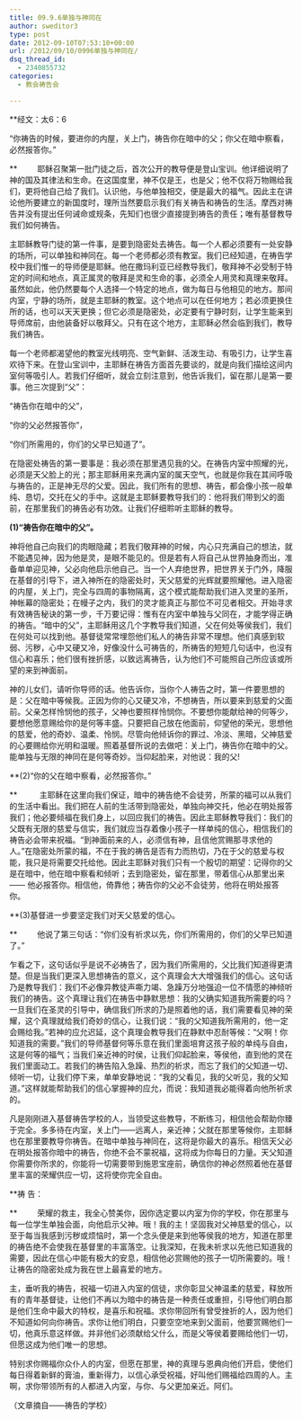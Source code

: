 ```yaml
---
title: 09.9.6单独与神同在
author: sweditor3
type: post
date: 2012-09-10T07:53:10+00:00
url: /2012/09/10/0996单独与神同在/
dsq_thread_id:
  - 2340855732
categories:
  - 教会祷告会

---
```

**经文：太6：6
  
“你祷告的时候，要进你的内屋，关上门，祷告你在暗中的父；你父在暗中察看，必然报答你。”
  
**         耶稣召聚第一批门徒之后，首次公开的教导便是登山宝训。他详细说明了神的国及其律法和生命。在这国度里，神不仅是王，也是父；他不仅将万物赐给我们，更将他自己给了我们。认识他，与他单独相交，便是最大的福气。因此主在讲论他所要建立的新国度时，理所当然要启示我们有关祷告和祷告的生活。摩西对祷告并没有提出任何诫命或规条，先知们也很少直接提到祷告的责任；唯有基督教导我们如何祷告。
  
主耶稣教导门徒的第一件事，是要到隐密处去祷告。每一个人都必须要有一处安静的场所，可以单独和神同在。每一个老师都必须有教室。我们已经知道，在祷告学校中我们惟一的导师便是耶稣。他在撒玛利亚已经教导我们，敬拜神不必受制于特定的时间和地点，真正属灵的敬拜是灵和生命的事，必须全人用灵和真理来敬拜。虽然如此，他仍然要每个人选择一个特定的地点，做为每日与他相见的地方。那间内室，宁静的场所，就是主耶稣的教室。这个地点可以在任何地方；若必须更换住所的话，也可以天天更换；但它必须是隐密处，必定要有宁静时刻，让学生能来到导师席前，由他装备好以敬拜父。只有在这个地方，主耶稣必然会临到我们，教导我们祷告。
  
每一个老师都渴望他的教室光线明亮、空气新鲜、活泼生动、有吸引力，让学生喜欢待下来。在登山宝训中，主耶稣在祷告方面首先要谈的，就是向我们描绘这间内室何等吸引人。若我们仔细听，就会立刻注意到，他告诉我们，留在那儿是第一要事。他三次提到“父”：
  
“祷告你在暗中的父”，
  
“你的父必然报答你”，
  
“你们所需用的，你们的父早已知道了”。
  
在隐密处祷告的第一要事是：我必须在那里遇见我的父。在祷告内室中照耀的光，必须是天父脸上的光；那主耶稣用来充满内室的属天空气，也就是你我在其间呼吸与祷告的，正是神无尽的父爱。因此，我们所有的思想、祷告，都会像小孩一般单纯、恳切，交托在父的手中。这就是主耶稣要教导我们的：他将我们带到父的面前，在那里我们的祷告必有功效。让我们仔细聆听主耶稣的教导。
  
**(1)“祷告你在暗中的父”。**
  
神将他自己向我们的肉眼隐藏；若我们敬拜神的时候，内心只充满自己的想法，就不能遇见神，因为他是灵，是眼不能见的。但是若有人将自己从世界抽身而出，准备单单迎见神，父必向他启示他自己。当一个人弃绝世界，把世界关于门外，降服在基督的引导下，进入神所在的隐密处时，天父慈爱的光辉就要照耀他。进入隐密的内屋，关上门，完全与四周的事物隔离，这个模式能帮助我们进入灵里的圣所，神帐幕的隐密处；在幔子之内，我们的灵才能真正与那位不可见者相交。开始寻求有效祷告秘诀的第一步，千万要记得：惟有在内室中单独与父同在，才能学得正确的祷告。“暗中的父”，主耶稣用这几个字教导我们知道，父在何处等侯我们，我们在何处可以找到他。基督徒常常埋怨他们私人的祷告非常不理想。他们真感到软弱、污秽，心中又硬又冷，好像没什么可祷告的，所祷告的短短几句话中，也沒有信心和喜乐；他们很有挫折感，以致远离祷告，认为他们不可能照自己所应该或所望的来到神面前。
  
神的儿女们，请听你导师的话。他告诉你，当你个人祷告之时，第一件要思想的是：父在暗中等候我。正因为你的心又硬又冷，不想祷告，所以要来到慈爱的父面前。父亲怎样怜悯他的孩子，父神也要照样怜悯你。不要想你能献给神的何等少，要想他愿意赐给你的是何等丰盛。只要把自己放在他面前，仰望他的荣光，思想他的慈爱，他的奇妙、温柔、怜悯。尽管向他倾诉你的罪过、冷淡、黑暗，父神慈爱的心要赐给你光明和温暖。照着基督所说的去做吧：关上门，祷告你在暗中的父。能单独与无限的神同在是何等奇妙。当仰起脸来，对他说：我的父!
  
**(2)“你的父在暗中察看，必然报答你。”
  
**          主耶稣在这里向我们保证，暗中的祷告绝不会徒劳，所蒙的福可以从我们的生活中看出。我们把在人前的生活带到隐密处，单独向神交托，他必在明处报答我们；他必要倾福在我们身上，以回应我们的祷告。因此主耶稣教导我们：我们的父既有无限的慈爱与信实，我们就应当存着像小孩子一样单纯的信心，相信我们的祷告必会带来祝福。“到神面前来的人，必须信有神，且信他赏赐那寻求他的人。”在隐密处所蒙的福，不在于我的祷告是否有力而热切，乃在于父的慈爱与权能，我只是将需要交托给他。因此主耶稣对我们只有一个殷切的期望：记得你的父是在暗中，他在暗中察看和倾听；去到隐密处，留在那里，带着信心从那里出来 —— 他必报答你。相信他，倚靠他；祷告你的父必不会徒劳，他将在明处报答你。
  
**(3)基督进一步要坚定我们对天父慈爱的信心。
  
**         他说了第三句话：“你们没有祈求以先，你们所需用的，你们的父早已知道了。”
  
乍看之下，这句话似乎是说不必祷告了，因为我们所需用的，父比我们知道得更清楚。但是当我们更深入思想祷告的意义，这个真理会大大增强我们的信心。这句话乃是教导我们：我们不必像异教徒声嘶力竭、急躁万分地强迫一位不情愿的神倾听我们的祷告。这个真理让我们在祷告中静默思想：我的父确实知道我所需要的吗？一旦我们在圣灵的引导中，确信我们所求的乃是照着他的话，我们需要看见神的荣耀，这个真理就给我们奇妙的信心，让我们说：“我的父知道我所需用的，他一定会赐给我。”若神的应允迟延，这个真理会教导我们在静默中忍耐等候：“父啊！你知道我的需要。”我们的导师基督何等乐意在我们里面培育这孩子般的单纯与自由，这是何等的福气；当我们亲近神的时侯，让我们仰起脸来，等侯他，直到他的灵在我们里面动工。若我们的祷告陷入急躁、热烈的祈求，而忘了我们的父知道一切、倾听一切，让我们停下来，单单安静地说：“我的父看见，我的父听见，我的父知道。”这样就能帮助我们的信心掌握神的应允，而说：我知道我必能得着向他所祈求的。
  
凡是刚刚进入基督祷告学校的人，当领受这些教导，不断练习，相信他会帮助你臻于完全。多多待在内室，关上门——远离人，亲近神；父就在那里等候你，主耶稣也在那里要教导你祷告。在暗中单独与神同在，这将是你最大的喜乐。相信天父必在明处报答你暗中的祷告，你绝不会不蒙祝福，这将成为你每日的力量。天父知道你需要你所求的，你能将一切需要带到施恩宝座前，确信你的神必然照着他在基督里丰富的荣耀供应一切，这将使你完全自由。
  
**祷 告：
  
**         荣耀的救主，我全心赞美你，因你选定要以内室为你的学校，你在那里与每一位学生单独会面，向他启示父神。哦！我的主！坚固我对父神慈爱的信心，以至于每当我感到污秽或烦恼时，第一个念头便是来到他等侯我的地方，知道在那里的祷告绝不会使我在基督里的丰富落空。让我深知，在我未祈求以先他已知道我的需要，因此在信心中能有极大的安息，相信他必赏赐他的孩子一切所需要的。哦！让祷告的隐密处成为我在世上最喜爱的地方。
  
主，垂听我的祷告，祝福一切进入内室的信徒，求你彰显父神温柔的慈爱，释放所有的青年基督徒，让他们不再以为暗中的祷告是一种责任或重担，引导他们明白那是他们生命中最大的特权，是喜乐和祝福。求你带回所有曾受挫折的人，因为他们不知道如何向你祷告。求你让他们明白，只要空空地来到父面前，他要赏赐他们一切，他真乐意这样做。并非他们必须献给父什么，而是父等侯着要赐给他们一切，但愿这成为他们唯一的思想。
  
特别求你赐福你众仆人的内室，但愿在那里，神的真理与恩典向他们开启，使他们每日得着新鲜的膏油，重新得力，以信心承受祝福，好叫他们赐福给四周的人。主啊，求你带领所有的人都进入内室，与你、与父更加亲近。阿们。

（文章摘自——祷告的学校）